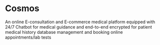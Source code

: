 # Cosmos
An online E-consultation and E-commerce medical platform equipped with 24/7 Chatbot for medical guidance and end-to-end encrypted for patient medical history database management and booking online appointments/lab tests
